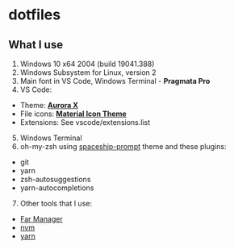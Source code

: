 # dotfiles

## What I use

1. Windows 10 x64 2004 (build 19041.388)  
2. Windows Subsystem for Linux, version 2  
3. Main font in VS Code, Windows Terminal - **Pragmata Pro**  
4. VS Code:  

- Theme: [**Aurora X**](https://marketplace.visualstudio.com/items?itemName=marqu3s.aurora-x)
- File icons: [**Material Icon Theme**](https://marketplace.visualstudio.com/items?itemName=PKief.material-icon-theme)
- Extensions: See vscode/extensions.list

5. Windows Terminal  
6. oh-my-zsh using [spaceship-prompt](https://github.com/denysdovhan/spaceship-prompt) theme and these plugins:  

- git
- yarn
- zsh-autosuggestions
- yarn-autocompletions

7. Other tools that I use:  

- [Far Manager](https://www.farmanager.com/)
- [nvm](https://github.com/nvm-sh/nvm)
- [yarn](https://github.com/yarnpkg/yarn)
